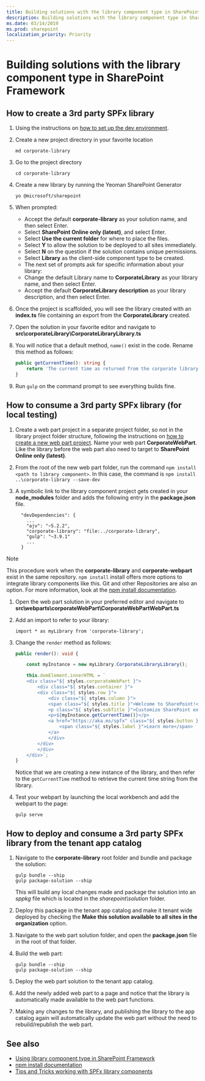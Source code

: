 ```yaml
---
title: Building solutions with the library component type in SharePoint Framework
description: Building solutions with the library component type in SharePoint Framework
ms.date: 03/14/2019
ms.prod: sharepoint
localization_priority: Priority
---
```


# Building solutions with the library component type in SharePoint Framework 

## How to create a 3rd party SPFx library

1. Using the instructions on [how to set up the dev environment](https://docs.microsoft.com/en-us/sharepoint/dev/spfx/set-up-your-development-environment).
1. Create a new project directory in your favorite location
 
    ```
    md corporate-library
    ```
 
1. Go to the project directory

    ```
    cd corporate-library
    ```
 
1. Create a new library by running the Yeoman SharePoint Generator

    ```
    yo @microsoft/sharepoint
    ```
 
1. When prompted:

    - Accept the default **corporate-library** as your solution name, and then select Enter.
    - Select **SharePoint Online only (latest)**, and select Enter.
    - Select **Use the current folder** for where to place the files.
    - Select **Y** to allow the solution to be deployed to all sites immediately.
    - Select **N** on the question if the solution contains unique permissions.
    - Select **Library** as the client-side component type to be created.
    - The next set of prompts ask for specific information about your library:
    - Change the default Library name to **CorporateLibrary** as your library name, and then select Enter.
    - Accept the default **CorporateLibrary description** as your library description, and then select Enter.
 
1. Once the project is scaffolded, you will see the library created with an **index.ts** file containing an export from the **CorporateLibrary** created.
 
1. Open the solution in your favorite editor and navigate to **src\corporateLibrary\CorporateLibraryLibrary.ts**

1. You will notice that a default method, `name()` exist in the code. Rename this method as follows:

    ```typescript
    public getCurrentTime(): string {
        return 'The current time as returned from the corporate library is ' + new Date().toTimeString();
    }
    ```
1. Run `gulp` on the command prompt to see everything builds fine.

## How to consume a 3rd party SPFx library (for local testing)
1. Create a web part project in a separate project folder, so not in the library project folder structure, following the instructions on [how to create a new web part project](https://docs.microsoft.com/en-us/sharepoint/dev/spfx/web-parts/get-started/build-a-hello-world-web-part#to-create-a-new-web-part-project). Name your web part **CorporateWebPart**. Like the library before the web part also need to target to **SharePoint Online only (latest)**.
 
1. From the root of the new web part folder, run the command `npm install <path to library component>`. In this case, the command is `npm install ..\corporate-library --save-dev`
 
1. A symbolic link to the library component project gets created in your **node_modules** folder and adds the following entry in the **package.json** file.

    ```
      "devDependencies": {
        ...
        "ajv": "~5.2.2",
        "corporate-library": "file:../corporate-library",
        "gulp": "~3.9.1"
        ...
      }
    ```

> [!NOTE]
> This procedure work when the **corporate-library** and **corporate-webpart** exist in the same repository. `npm install` install offers more options to integrate library components like this. Git and other Repositories are also an option. For more information, look at the [npm install documentation](https://docs.npmjs.com/cli/install).
 
1. Open the web part solution in your preferred editor and navigate to **src\webparts\corporateWebPart\CorporateWebPartWebPart.ts**

1. Add an import to refer to your library:

    ```
    import * as myLibrary from 'corporate-library';
    ```

1. Change the `render` method as follows:

    ```typescript
    public render(): void {

        const myInstance = new myLibrary.CorporateLibraryLibrary();

        this.domElement.innerHTML = `
        <div class="${ styles.corporateWebPart }">
            <div class="${ styles.container }">
            <div class="${ styles.row }">
                <div class="${ styles.column }">
                <span class="${ styles.title }">Welcome to SharePoint!</span>
                <p class="${ styles.subTitle }">Customize SharePoint experiences using Web Parts.</p>
                <p>${myInstance.getCurrentTime()}</p>
                <a href="https://aka.ms/spfx" class="${ styles.button }">
                    <span class="${ styles.label }">Learn more</span>
                </a>
                </div>
            </div>
            </div>
        </div>`;
    }
    ```

    Notice that we are creating a new instance of the library, and then refer to the `getCurrentTime` method to retrieve the current time string from the library.
    
1. Test your webpart by launching the local workbench and add the webpart to the page:

    ```
    gulp serve
    ```

## How to deploy and consume a 3rd party SPFx library from the tenant app catalog

1. Navigate to the **corporate-library** root folder and bundle and package the solution:

    ```shell
    gulp bundle --ship
    gulp package-solution --ship
    ```
   
    This will build any local changes made and package the solution into an _sppkg_ file which is located in the _sharepoint\solution_ folder.
 
1. Deploy this package in the tenant app catalog and make it tenant wide deployed by checking the **Make this solution available to all sites in the organization** option.
 
1. Navigate to the web part solution folder, and open the **package.json** file in the root of that folder.
 
1. Build the web part:

    ```shell
    gulp bundle --ship
    gulp package-solution --ship
    ```
 
1. Deploy the web part solution to the tenant app catalog.
 
1. Add the newly added web part to a page and notice that the library is automatically made available to the web part functions.
 
1. Making any changes to the library, and publishing the library to the app catalog again will automatically update the web part without the need to rebuild/republish the web part.

## See also

- [Using library component type in SharePoint Framework](./library-component-overview.md)
- [npm install documentation](https://docs.npmjs.com/cli/install)
- [Tips and Tricks working with SPFx library components](https://n8d.at/blog/tips-and-tricks-working-with-spfx-library-components)
